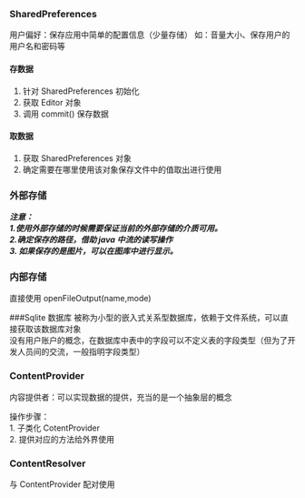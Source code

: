 ﻿﻿﻿﻿﻿﻿﻿﻿### SharedPreferences用户偏好：保存应用中简单的配置信息（少量存储）如：音量大小、保存用户的用户名和密码等#### 存数据1. 针对 SharedPreferences 初始化2. 获取 Editor 对象3. 调用 commit() 保存数据#### 取数据1. 获取 SharedPreferences 对象2. 确定需要在哪里使用该对象保存文件中的值取出进行使用### 外部存储***注意：  1.使用外部存储的时候需要保证当前的外部存储的介质可用。  2.确定保存的路径，借助 java 中流的读写操作  3. 如果保存的是图片，可以在图库中进行显示。***### 内部存储直接使用 openFileOutput(name,mode)###Sqlite 数据库被称为小型的嵌入式关系型数据库，依赖于文件系统，可以直接获取该数据库对象  没有用户账户的概念，在数据库中表中的字段可以不定义表的字段类型（但为了开发人员间的交流，一般指明字段类型）  ### ContentProvider内容提供者：可以实现数据的提供，充当的是一个抽象层的概念  操作步骤：      1. 子类化 CotentProvider       2. 提供对应的方法给外界使用### ContentResolver与 ContentProvider 配对使用